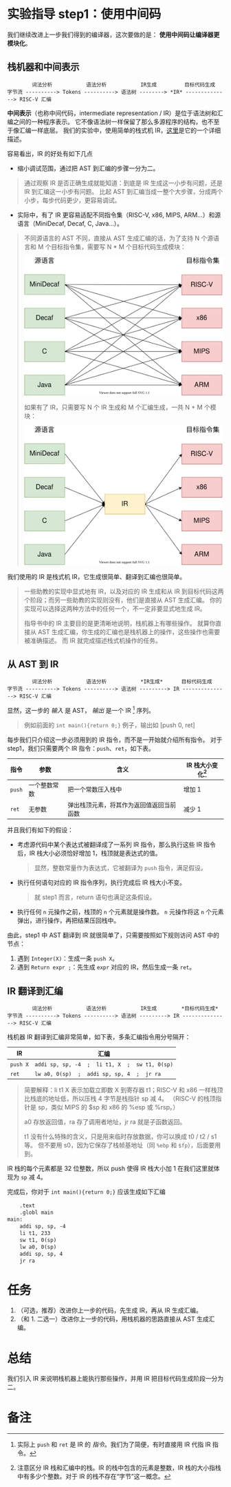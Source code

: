 # 实验指导 step1：使用中间码
我们继续改进上一步我们得到的编译器，这次要做的是： **使用中间码让编译器更模块化**。


## 栈机器和中间表示
```
        词法分析           语法分析           IR生成         目标代码生成
字节流 ----------> Tokens ----------> 语法树 --------> *IR* --------------> RISC-V 汇编
```

**中间表示**（也称中间代码，intermediate representation / IR）是位于语法树和汇编之间的一种程序表示。
它不像语法树一样保留了那么多源程序的结构，也不至于像汇编一样底层。
我们的实验中，使用简单的栈式机 IR，[这里](ir.md)是它的一个详细描述。

容易看出，IR 的好处有如下几点
* 缩小调试范围，通过把 AST 到汇编的步骤一分为二。
> 通过观察 IR 是否正确生成就能知道：到底是 IR 生成这一小步有问题，还是 IR 到汇编这一小步有问题。
> 比起 AST 到汇编当成一整个大步骤，分成两个小步，每步代码更少，更容易调试。
* 实际中，有了 IR 更容易适配不同指令集（RISC-V, x86, MIPS, ARM...）和源语言（MiniDecaf, Decaf, C, Java...）。
> 不同源语言的 AST 不同，直接从 AST 生成汇编的话，为了支持 N 个源语言和 M 个目标指令集，需要写 N * M 个目标代码生成模块：
>
> ![](./pics/without-ir.svg)
>
> 如果有了 IR，只需要写 N 个 IR 生成和 M 个汇编生成，一共 N + M 个模块：
>
> ![](./pics/with-ir.svg)

我们使用的 IR 是栈式机 IR，它生成很简单、翻译到汇编也很简单。
> 一些助教的实现中显式地有 IR，以及对应的 IR 生成和从 IR 到目标代码这两个阶段；而另一些助教的实现则没有，他们是直接从 AST 生成汇编。
> 你的实现可以选择这两种方法中的任何一个，不一定非要显式地生成 IR。
>
> 指导书中的 IR 主要目的是更清晰地说明，栈机器上有哪些操作。
> 就算你直接从 AST 生成汇编，你生成的汇编也是栈机器上的操作，这些操作也需要被准确描述。
> 而 IR 就完成描述栈式机操作的任务。

## 从 AST 到 IR
```
        词法分析           语法分析           *IR生成*      目标代码生成
字节流 ----------> Tokens ----------> 语法树 ---------> IR ---------------> RISC-V 汇编
```

显然，这一步的 *输入* 是 AST， *输出* 是一个 IR [^1] 序列。
> 例如前面的 `int main(){return 0;}` 例子，输出如 [push 0, ret]

每步我们只介绍这一步必须用到的 IR 指令，而不是一开始就介绍所有指令。
对于 step1，我们只需要两个 IR 指令：`push`、`ret`，如下表。

| 指令 | 参数 | 含义 | IR 栈大小变化[^2] |
| --- | --- | --- | --- |
| `push` | 一个整数常数 | 把一个常数压入栈中 | 增加 1 |
| `ret` | 无参数 | 弹出栈顶元素，将其作为返回值返回当前函数 | 减少 1 |

并且我们有如下的假设：
* 考虑源代码中某个表达式被翻译成了一系列 IR 指令，那么执行这些 IR 指令后，IR 栈大小必须恰好增加 1，栈顶就是表达式的值。
  > 显然，整数常量作为表达式，它被翻译为 `push` 指令，满足假设。
* 执行任何语句对应的 IR 指令序列，执行完成后 IR 栈大小不变。
  > 就 step1 而言，return 语句也满足这条假设。
* 执行任何 `n` 元操作之前，栈顶的 `n` 个元素就是操作数。
  `n` 元操作将这 `n` 个元素弹出，进行操作，再把结果压回栈中。

由此，step1 中 AST 翻译到 IR 就很简单了，只需要按照如下规则访问 AST 中的节点：
1. 遇到 `Integer(X)`：生成一条 `push X`。
2. 遇到 `Return expr ;`：先生成 `expr` 对应的 IR，然后生成一条 `ret`。

## IR 翻译到汇编
```
        词法分析           语法分析           IR生成        *目标代码生成*
字节流 ----------> Tokens ----------> 语法树 ---------> IR ---------------> RISC-V 汇编
```

栈机器 IR 翻译到汇编非常简单，如下表，多条汇编指令用分号隔开：

| IR       | 汇编                                                |
| ---      | ---                                                 |
| `push X` | `addi sp, sp, -4  ;  li t1, X  ;  sw t1, 0(sp)` |
| `ret`    | `lw a0, 0(sp)  ;  addi sp, sp, 4  ;  jr ra`                   |

> 简要解释：li t1 X 表示加载立即数 X 到寄存器 t1；RISC-V 和 x86 一样栈顶比栈底的地址低，所以压栈 4 字节是栈指针 sp 减 4。
> （RISC-V 的栈顶指针是 sp，类似 MIPS 的 $sp 和 x86 的 %esp 或 %rsp。）
>
> a0 存放返回值，ra 存了调用者地址，jr ra 就是子函数返回。
>
> t1 没有什么特殊的含义，只是用来临时存放数据，你可以换成 t0 / t2 / s1 等。
> 但不要用 s0，因为它保存了栈帧基地址（同 `%ebp` 和 `$fp`），后面要用到。

IR 栈的每个元素都是 32 位整数，所以 push 使得 IR 栈大小加 1 在我们这里就体现为 `sp` 减 4。

完成后，你对于 `int main(){return 0;}` 应该生成如下汇编
```
	.text
	.globl main
main:
	addi sp, sp, -4
	li t1, 233
	sw t1, 0(sp)
	lw a0, 0(sp)
	addi sp, sp, 4
	jr ra
```

# 任务
1. （可选，推荐）改进你上一步的代码，先生成 IR，再从 IR 生成汇编。
2. （和 1. 二选一）改进你上一步的代码，用栈机器的思路直接从 AST 生成汇编。

# 总结
我们引入 IR 来说明栈机器上能执行那些操作，并用 IR 把目标代码生成阶段一分为二。

# 备注
[^1]: 实际上 `push` 和 `ret` 是 IR 的 *指令*。我们为了简便，有时直接用 IR 代指 IR 指令。
[^2]: 注意区分 IR 栈和汇编中的栈。IR 的栈中包含的元素是整数，IR 栈的大小指栈中有多少个整数。对于 IR 的栈不存在“字节”这一概念。
